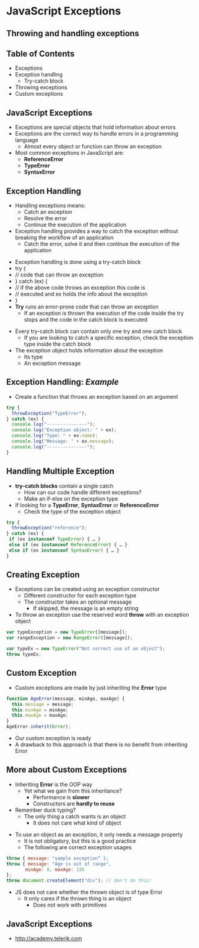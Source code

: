 <!-- section start -->
<!-- attr: { id:'', class:'slide-title', showInPresentation:true, hasScriptWrapper:true } -->
# JavaScript Exceptions
## Throwing and handling exceptions
<!-- <img class="slide-image" showInPresentation="true" src="imgs\pic00.png" style="top:11.71%; left:5.61%; width:12.28%; z-index:-1" /> -->
<!-- <img class="slide-image" showInPresentation="true" src="imgs\pic01.png" style="top:49.76%; left:67.22%; width:32.19%; z-index:-1" /> -->
<!-- <img class="slide-image" showInPresentation="true" src="imgs\pic02.png" style="top:2.15%; left:20.40%; width:83.75%; z-index:-1" /> -->
<article class="signature">
	<p class="signature-course"></p>
	<p class="signature-initiative"></p>
	<a href="" class="signature-link"></a>
</div>




<!-- section start -->
<!-- attr: { id:'', showInPresentation:true, hasScriptWrapper:true } -->
# Table of Contents
- Exceptions
- Exception handling
  - Try-catch block
- Throwing exceptions
- Custom exceptions




<!-- section start -->


<!-- attr: { showInPresentation:true, hasScriptWrapper:true } -->
# JavaScript Exceptions
- Exceptions are special objects that hold information about errors
- Exceptions are the correct way to handle errors in a programming language
  - Almost every object or function can throw an exception
- Most common exceptions in JavaScript are:
  - **ReferenceError**
  - **TypeError**
  - **SyntaxError**




<!-- section start -->


<!-- attr: { showInPresentation:true, hasScriptWrapper:true } -->
# Exception Handling
- Handling exceptions means:
  - Catch an exception
  - Resolve the error
  - Continue the execution of the application
- Exception handling provides a way to catch the exception without breaking the workflow of an application
  - Catch the error, solve it and then continue the execution of the application


<!-- attr: { showInPresentation:true, hasScriptWrapper:true } -->

- Exception handling is done using a try-catch block
- try {
-   // code that can throw an exception
- } catch (ex) {
-   // if the above code throws an exception this code is  
-   // executed and ex holds the info about the exception
- }
- **Try** runs an error-prone code that can throw an exception
  - If an exception is thrown the execution of the code inside the try stops and the code in the catch block is executed


<!-- attr: { showInPresentation:true, hasScriptWrapper:true } -->

- Every try-catch block can contain only one try and one catch block
  - If you are looking to catch a specific exception, check the exception type inside the catch block
- The exception object holds information about the exception	
  - Its type
  - An exception message


<!-- attr: { showInPresentation:true, hasScriptWrapper:true } -->
# Exception Handling: _Example_
- Create a function that throws an exception based on an argument

```javascript
try {
  throwException("TypeError");
} catch (ex) {			
  console.log("---------------");
  console.log("Exception object: " + ex);
  console.log("Type: " + ex.name);
  console.log("Message: " + ex.message);
  console.log("---------------");
}
```







<!-- section start -->


<!-- attr: { showInPresentation:true, hasScriptWrapper:true } -->
# Handling Multiple Exception
- **try-catch blocks** contain a single catch
  - How can our code handle different exceptions?
  - Make an if-else on the exception type
- If looking for a **TypeError**, **SyntaxError** or **ReferenceError**
  - Check the type of the exception object

```javascript
try {
  throwException("reference");
} catch (ex) {
 if (ex instanceof TypeError) { … }
 else if (ex instanceof ReferenceError) { … }
 else if (ex instanceof SyntaxError) { … }
}
```







<!-- section start -->


<!-- attr: { showInPresentation:true, hasScriptWrapper:true } -->
# Creating Exception
- Exceptions can be created using an exception constructor
  - Different constructor for each exception type
  - The constructor takes an optional message
    - If skipped, the message is an empty string
- To throw an exception use the reserved word **throw** with an exception object

```javascript
var typeException = new TypeError([message]);
var rangeException = new RangeError([message]);
```


```javascript
var typeEx = new TypeError("Not correct use of an object");
throw typeEx;
```







<!-- section start -->


<!-- attr: { showInPresentation:true, hasScriptWrapper:true } -->
# Custom Exception
- Custom exceptions are made by just inheriting the **Error** type

```javascript
function AgeError(message, minAge, maxAge) {
  this.message = message;
  this.minAge = minAge;
  this.maxAge = maxAge;
}
AgeError.inherit(Error);
```

  - Our custom exception is ready
- A drawback to this approach is that there is no benefit from inheriting Error




<!-- attr: { showInPresentation:true, hasScriptWrapper:true } -->
# More about Custom Exceptions
- Inheriting **Error** is the OOP way
  - Yet what we gain from this inheritance?
    - Performance is **slower**
    - Constructors are **hardly to reuse**
- Remember duck typing?
  - The only thing a catch wants is an object
    - It does not care what kind of object


<!-- attr: { showInPresentation:true, hasScriptWrapper:true } -->

- To use an object as an exception, it only needs a message property
  - It is not obligatory, but this is a good practice
  - The following are correct exception usages

```javascript
throw { message: "sample exception“ };
throw { message: "Age is out of range",
       minAge: 0, maxAge: 135
};
throw document.createElement("div"); // don't do this!
```

- JS does not care whether the thrown object is of type Error
  - It only cares if the thrown thing is an object
    - Does not work with primitives




<!-- attr: { showInPresentation:true, hasScriptWrapper:true } -->
# JavaScript Exceptions
- http://academy.telerik.com




